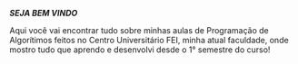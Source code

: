 **_SEJA BEM VINDO_**

Aqui você vai encontrar tudo sobre minhas aulas de Programação de Algorítimos feitos no Centro Universitário FEI, minha atual faculdade, onde mostro tudo que aprendo e desenvolvi desde o 1° semestre do curso!